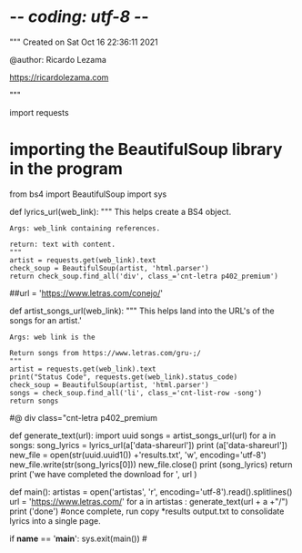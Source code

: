# -*- coding: utf-8 -*-
"""
Created on Sat Oct 16 22:36:11 2021

@author: Ricardo Lezama

https://ricardolezama.com

"""

import requests
 # importing the BeautifulSoup library in the program 
from bs4 import BeautifulSoup 
import sys

def lyrics_url(web_link):
    """
    This helps create a BS4 object. 
    
    Args: web_link containing references. 
    
    return: text with content. 
    """
    artist = requests.get(web_link).text
    check_soup = BeautifulSoup(artist, 'html.parser')
    return check_soup.find_all('div', class_='cnt-letra p402_premium')
    
   
##url = 'https://www.letras.com/conejo/'


def artist_songs_url(web_link):
    """
    This helps land into the URL's of the songs for an artist.'
    
    Args: web link is the 
    
    Return songs from https://www.letras.com/gru-;/
    """
    artist = requests.get(web_link).text
    print("Status Code", requests.get(web_link).status_code)
    check_soup = BeautifulSoup(artist, 'html.parser') 
    songs = check_soup.find_all('li', class_='cnt-list-row -song')
    return songs
#@ div class="cnt-letra p402_premium

def generate_text(url):
    import uuid 
    songs = artist_songs_url(url)
    for a in songs:
        song_lyrics = lyrics_url(a['data-shareurl'])
        print (a['data-shareurl'])
        new_file = open(str(uuid.uuid1()) +'results.txt', 'w', encoding='utf-8')
        new_file.write(str(song_lyrics[0]))
        new_file.close()
        print (song_lyrics)
    return print ('we have completed the download for ', url )


def main():
    artistas = open('artistas', 'r', encoding='utf-8').read().splitlines()
    url = 'https://www.letras.com/'
    for a in artistas : 
        generate_text(url + a +"/")
        print ('done')
#once complete, run copy *results output.txt to consolidate lyrics into a single page. 


if __name__ == '__main__':
    sys.exit(main())  # 




    
